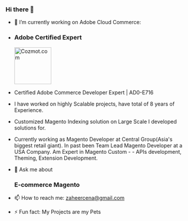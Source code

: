 ### Hi there 👋

<!--
**zaheercena/zaheercena** is a ✨ _special_ ✨ repository because its `README.md` (this file) appears on your GitHub profile.

Here are some ideas to get you started:
-->
- 🔭 I’m currently working on Adobe Cloud Commerce: 
- <h3>Adobe Certified Expert </h3> <img src="https://images.credly.com/images/523dfe10-7636-4231-afc1-b8318b523e34/Adobe_Certified_Expert_Experience_Cloud_products_Digital_Badge.png" alt="Cozmot.com" id="brochure" style="max-width: 100%;width: 100px;">
- Certified Adobe Commerce Developer Expert | AD0-E716
- I have worked on highly Scalable projects, have total of 8 years of Experience.
- Customized Magento Indexing solution on Large Scale I developed solutions for.
- Currently working as Magento Developer at Central Group(Asia's biggest retail giant). In past been Team Lead Magento Developer at a USA Company. Am Expert in Magento Custom - - APIs development, Theming, Extension Development.

- 💬 Ask me about <h3>E-commerce Magento</h3>
- 📫 How to reach me: zaheercena@gmail.com
- ⚡ Fun fact: My Projects are my Pets
<!--<img src="https://cdn.shopify.com/s/files/1/0506/7780/9323/files/Cozmot_Inc_Trifold_Brochure-2.jpg?v=1612249574" alt="Cozmot.com" id="brochure" data-height-percentage="54" data-actual-width="1628" data-actual-height="1063">
<img src="https://cdn.shopify.com/s/files/1/0506/7780/9323/files/Cozmot_Inc_Trifold_Brochure-1.jpg?v=1612292082" alt="Cozmot.com" id="brochure" data-height-percentage="54" data-actual-width="1628" data-actual-height="1063">-->
